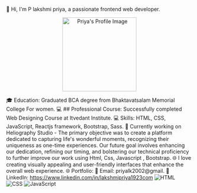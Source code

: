 👋 Hi, I'm P lakshmi priya, a passionate frontend web developer.
<div align="center">
  <img src="your-profile-image-url.jpg" alt="Priya's Profile Image" width="200" />
</div>

🎓 Education:
   Graduated BCA degree from Bhaktavatsalam Memorial College For women.
💻 ## Professional Course:
          Successfully completed Web Designing Course at Itvedant Institute.
💻 Skills:
         HTML, CSS, JavaScript, Reactjs framework, Bootstrap, Sass.
🚀 Currently working on Heliography Studio - The primary objective was to create a platform dedicated to capturing life's wonderful moments, recognizing 
their uniqueness as one-time experiences. Our future goal involves enhancing our dedication, refining our timing, and bolstering our technical 
proficiency to further improve our work using  Html, Css, Javascript , Bootstrap.
🌐 I love creating visually appealing and user-friendly interfaces that enhance the overall web experience.
🌐 Portfolio: 
📧 Email: priyalk2002@gmail.
🔗 LinkedIn: https://www.linkedin.com/in/lakshmipriya1923com
![HTML](https://img.shields.io/badge/-HTML-orange)
![CSS](https://img.shields.io/badge/-CSS-blue)
![JavaScript](https://img.shields.io/badge/-JavaScript-yellow)



